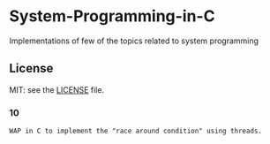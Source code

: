 # System-Programming-in-C
Implementations of few of the topics related to system programming  


## License
MIT: see the [LICENSE](https://github.com/yogeshCt3/System-Programming-in-C/edit/master/LICENSE) file.

### 10  
    WAP in C to implement the "race around condition" using threads.
  
